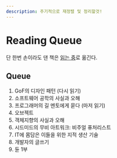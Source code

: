 ```yaml
---
description: 주기적으로 재정렬 및 정리할것!
---
```


# Reading Queue

단 한번 손이라도 댄 책은 [읽는 중](books/README.md)로 옮긴다.

## Queue

1. GoF의 디자인 패턴 (다시 읽기)
2. 소프트웨어 공학의 사실과 오해
3. 프로그래머의 길 멘토에게 묻다 (마저 읽기)
4. 오브젝트
5. 객체지향의 사실과 오해
6. 시드미드의 무비 아트워크: 비주얼 퓨처리스트
7. IT에 몸담은 이들을 위한 지적 생산 기술
8. 개발자의 글쓰기
9. 듄 1부